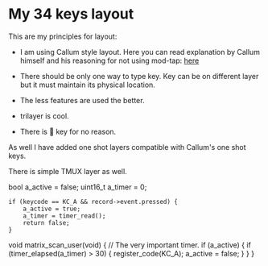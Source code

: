 # My 34 keys layout

This are my principles for layout:

* I am using Callum style layout. Here you can read explanation by
  Callum himself and his reasoning for not using mod-tap:
  [here](../../../../users/callum/readme.md)

* There should be only one way to type key. Key can be on
  different layer but it must maintain its physical location.

* The less features are used the better.

* trilayer is cool.

* There is 🐍 key for no reason.

As well I have added one shot layers compatible with Callum's one
shot keys.

There is simple TMUX layer as well.








bool a_active = false;
uint16_t a_timer = 0;


    if (keycode == KC_A && record->event.pressed) {
        a_active = true;
        a_timer = timer_read();
        return false;
    }


void matrix_scan_user(void) { // The very important timer.
  if (a_active) {
    if (timer_elapsed(a_timer) > 30) {
      register_code(KC_A);
      a_active = false;
    }
  }
}
